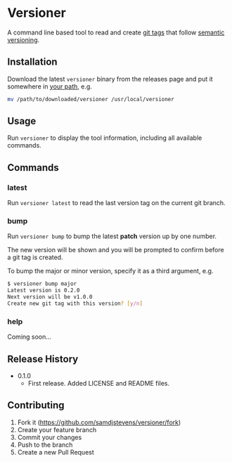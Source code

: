 # Versioner

A command line based tool to read and create [git tags](https://git-scm.com/book/en/v2/Git-Basics-Tagging) that follow [semantic versioning](https://semver.org/).

## Installation

Download the latest `versioner` binary from the releases page and put it somewhere in [your path](http://www.linfo.org/path_env_var.html), e.g.

```sh
mv /path/to/downloaded/versioner /usr/local/versioner
```

## Usage

Run `versioner` to display the tool information, including all available commands.

## Commands

### latest

Run `versioner latest` to read the last version tag on the current git branch.

### bump

Run `versioner bump` to bump the latest **patch** version up by one number. 

The new version will be shown and you will be prompted to confirm before a git tag is created.

To bump the major or minor version, specify it as a third argument, e.g.

```sh
$ versioner bump major
Latest version is 0.2.0
Next version will be v1.0.0
Create new git tag with this version? [y/n]
```

### help

Coming soon...


## Release History

* 0.1.0
	* First release. Added LICENSE and README files.

## Contributing

1. Fork it (<https://github.com/samdjstevens/versioner/fork>)
2. Create your feature branch
3. Commit your changes
4. Push to the branch
5. Create a new Pull Request